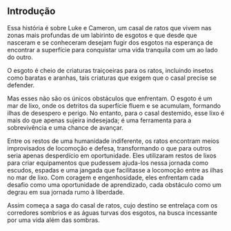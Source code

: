 ## Introdução

Essa história é sobre Luke e Cameron, um casal de ratos que vivem nas zonas mais profundas de um labirinto de esgotos e que desde que nasceram
e se conheceram desejam fugir dos esgotos na esperança de encontrar a superfície para conquistar uma vida tranquila com um ao lado do outro.

O esgoto é cheio de criaturas traiçoeiras para os ratos, incluindo insetos como baratas e aranhas, tais criaturas que exigem que
o casal precise se defender.

Mas esses não são os únicos obstáculos que enfrentam. O esgoto é um mar de lixo, onde os detritos da superfície fluem e se acumulam, formando ilhas de desespero e perigo. No entanto, para o casal destemido, esse lixo é mais do que apenas sujeira indesejada; é uma ferramenta para a sobrevivência e uma chance de avançar.

Entre os restos de uma humanidade indiferente, os ratos encontram meios improvisados de locomoção e defesa, transformando o que para outros seria apenas desperdício em oportunidade. Eles utilizaram restos de lixos para criar equipamentos que pudessem ajuda-los nessa jornada como escudos, espadas e uma jangada que facilitasse a locomoção entre as ilhas no mar de lixo. Com coragem e engenhosidade, eles enfrentam cada desafio como uma oportunidade de aprendizado, cada obstáculo como um degrau em sua jornada rumo à liberdade.

Assim começa a saga do casal de ratos, cujo destino se entrelaça com os corredores sombrios e as águas turvas dos esgotos, na busca incessante por uma vida além das sombras.
